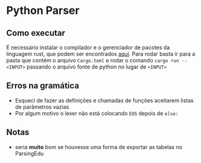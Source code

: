 # Python Parser

## Como executar

É necessário instalar o compilador e o gerenciador de pacotes da linguagem rust, que podem ser encontrados [aqui](https://www.rust-lang.org/tools/install).
Para rodar basta ir para a pasta que contém o arquivo `Cargo.toml` e rodar o comando `cargo run -- <INPUT>` passando o arquivo fonte de python no lugar de `<INPUT>`

## Erros na gramática

- Esqueci de fazer as definições e chamadas de funções aceitarem listas de parâmetros vazias
- Por algum motivo o lexer não está colocando `EOS` depois de `else:`

## Notas

- seria **muito** bom se houvesse uma forma de exportar as tabelas no ParsingEdu